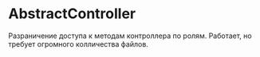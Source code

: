# AbstractController
Разраничение доступа к методам контроллера по ролям. 
Работает, но требует огромного колличества файлов.

